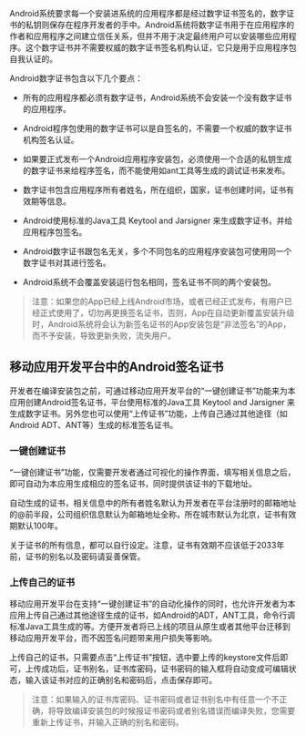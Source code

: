 Android系统要求每一个安装进系统的应用程序都是经过数字证书签名的，数字证书的私钥则保存在程序开发者的手中。Android系统将数字证书用于在应用程序的作者和应用程序之间建立信任关系，但并不用于决定最终用户可以安装哪些应用程序。这个数字证书并不需要权威的数字证书签名机构认证，它只是用于应用程序包自我认证的。

Android数字证书包含以下几个要点：

- 所有的应用程序都必须有数字证书，Android系统不会安装一个没有数字证书的应用程序。

- Android程序包使用的数字证书可以是自签名的，不需要一个权威的数字证书机构签名认证。

- 如果要正式发布一个Android应用程序安装包，必须使用一个合适的私钥生成的数字证书来给程序签名，而不能使用如ant工具等生成的调试证书来发布。

- 数字证书包含应用程序所有者姓名，所在组织，国家，证书创建时间，证书有效期等信息。

- Android使用标准的Java工具 Keytool and Jarsigner 来生成数字证书，并给应用程序包签名。

- Android数字证书跟包名无关，多个不同包名的应用程序安装包可使用同一个数字证书对其进行签名。

- Android系统不会覆盖安装运行包名相同，签名证书不同的两个安装包。

> 注意：如果您的App已经上线Android市场，或者已经正式发布，有用户已经正式使用了，切勿再更换签名证书，否则，App在自动更新覆盖安装升级时，Android系统将会认为新签名证书的App安装包是“非法签名”的App，而不予安装，导致更新失败，流失用户。

## 移动应用开发平台中的Android签名证书

开发者在编译安装包之前，可通过移动应用开发平台的“一键创建证书”功能来为本应用创建Android签名证书，平台使用标准的Java工具 Keytool and Jarsigner 来生成数字证书。另外您也可以使用“上传证书”功能，上传自己通过其他途径（如Android ADT、ANT等）生成的标准签名证书。

### 一键创建证书

“一键创建证书”功能，仅需要开发者通过可视化的操作界面，填写相关信息之后，即可自动为本应用生成相应的签名证书，同时提供该证书的下载地址。

自动生成的证书，相关信息中的所有者姓名默认为开发者在平台注册时的邮箱地址的@前半段，公司组织信息默认为邮箱地址全称，所在城市默认为北京，证书有效期默认100年。

关于证书的所有信息，都可以自行设定。注意，证书有效期不应该低于2033年前，证书的别名以及密码请妥善保管。

### 上传自己的证书

移动应用开发平台在支持“一键创建证书”的自动化操作的同时，也允许开发者为本应用上传自己通过其他途径生成的证书，如Android的ADT，ANT工具，命令行调标准Java工具生成的等。方便开发者将已上线的项目从原生或者其他平台迁移到移动应用开发平台，而不因签名问题带来用户损失等影响。

上传自己的证书，只需要点击“上传证书”按钮，选中要上传的keystore文件后即可，上传成功后，证书别名，证书库密码，证书密码的输入框将自动变成可编辑状态，输入该证书对应的正确别名和密码后，点击保存即可。

> 注意：如果输入的证书库密码、证书密码或者证书别名中有任意一个不正确，将导致编译安装包的时候报证书密码或者别名错误而编译失败，您需要重新上传证书，并输入正确的别名和密码。

